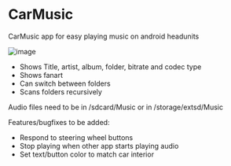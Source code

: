 # CarMusic
CarMusic app for easy playing music on android headunits

![image](https://user-images.githubusercontent.com/2833940/214338959-0de2d8a4-73c2-4d08-ac08-9ad2a6da6e82.png)


  - Shows Title, artist, album, folder, bitrate and codec type
  - Shows fanart
  - Can switch between folders
  - Scans folders recursively
 
Audio files need to be in /sdcard/Music or in /storage/extsd/Music

Features/bugfixes to be added:
  - Respond to steering wheel buttons
  - Stop playing when other app starts playing audio
  - Set text/button color to match car interior
  
